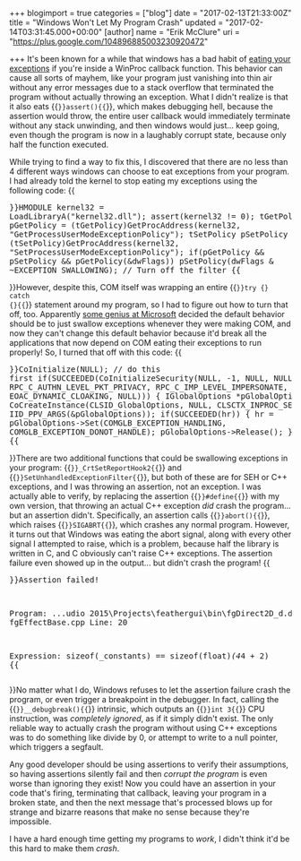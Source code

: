 +++
blogimport = true
categories = ["blog"]
date = "2017-02-13T21:33:00Z"
title = "Windows Won't Let My Program Crash"
updated = "2017-02-14T03:31:45.000+00:00"
[author]
name = "Erik McClure"
uri = "https://plus.google.com/104896885003230920472"

+++
It's been known for a while that windows has a bad habit of [eating your exceptions](http://blog.paulbetts.org/index.php/2010/07/20/the-case-of-the-disappearing-onload-exception-user-mode-callback-exceptions-in-x64/) if you're inside a WinProc callback function. This behavior can cause all sorts of mayhem, like your program just vanishing into thin air without any error messages due to a stack overflow that terminated the program without actually throwing an exception. What I didn't realize is that it also eats {{<code>}}assert(){{</code>}}, which makes debugging hell, because the assertion would throw, the entire user callback would immediately terminate without any stack unwinding, and then windows would just... keep going, even though the program is now in a laughably corrupt state, because only half the function executed.

While trying to find a way to fix this, I discovered that there are no less than 4 different ways windows can choose to eat exceptions from your program. I had already told the kernel to stop eating my exceptions using the following code:
{{<pre>}}HMODULE kernel32 = LoadLibraryA("kernel32.dll");
  assert(kernel32 != 0);
  tGetPolicy pGetPolicy = (tGetPolicy)GetProcAddress(kernel32, "GetProcessUserModeExceptionPolicy");
  tSetPolicy pSetPolicy = (tSetPolicy)GetProcAddress(kernel32, "SetProcessUserModeExceptionPolicy");
  if(pGetPolicy && pSetPolicy && pGetPolicy(&dwFlags))
    pSetPolicy(dwFlags & ~EXCEPTION_SWALLOWING); // Turn off the filter 
{{</pre>}}However, despite this, COM itself was wrapping an entire {{<code>}}try {} catch {}{{</code>}} statement around my program, so I had to figure out how to turn that off, too. Apparently [some genius at Microsoft](https://blogs.msdn.microsoft.com/oldnewthing/20110120-00/?p=11713/) decided the default behavior should be to just swallow exceptions whenever they were making COM, and now they can't change this default behavior because it'd break all the applications that now depend on COM eating their exceptions to run properly! So, I turned that off with this code:
{{<pre>}}CoInitialize(NULL); // do this first
if(SUCCEEDED(CoInitializeSecurity(NULL, -1, NULL, NULL, RPC_C_AUTHN_LEVEL_PKT_PRIVACY,
  RPC_C_IMP_LEVEL_IMPERSONATE, NULL, EOAC_DYNAMIC_CLOAKING, NULL)))
{
  IGlobalOptions *pGlobalOptions;
  hr = CoCreateInstance(CLSID_GlobalOptions, NULL, CLSCTX_INPROC_SERVER, IID_PPV_ARGS(&pGlobalOptions));
  if(SUCCEEDED(hr))
  {
    hr = pGlobalOptions->Set(COMGLB_EXCEPTION_HANDLING, COMGLB_EXCEPTION_DONOT_HANDLE);
    pGlobalOptions->Release();
  }
}
{{</pre>}}There are two additional functions that could be swallowing exceptions in your program: {{<code>}}_CrtSetReportHook2{{</code>}} and {{<code>}}SetUnhandledExceptionFilter{{</code>}}, but both of these are for SEH or C++ exceptions, and I was throwing an assertion, not an exception. I was actually able to verify, by replacing the assertion {{<code>}}#define{{</code>}} with my own version, that throwing an actual C++ exception *did* crash the program... but an assertion didn't. Specifically, an assertion calls {{<code>}}abort(){{</code>}}, which raises {{<code>}}SIGABRT{{</code>}}, which crashes any normal program. However, it turns out that Windows was eating the abort signal, along with every other signal I attempted to raise, which is a problem, because half the library is written in C, and C obviously can't raise C++ exceptions. The assertion failure even showed up in the output... but didn't crash the program!
{{<pre>}}Assertion failed!

Program: ...udio 2015\Projects\feathergui\bin\fgDirect2D_d.dll
File: fgEffectBase.cpp
Line: 20

Expression: sizeof(_constants) == sizeof(float)*(4*4 + 2)
{{</pre>}}No matter what I do, Windows refuses to let the assertion failure crash the program, or even trigger a breakpoint in the debugger. In fact, calling the {{<code>}}__debugbreak(){{</code>}} intrinsic, which outputs an {{<code>}}int 3{{</code>}} CPU instruction, was *completely ignored*, as if it simply didn't exist. The only reliable way to actually crash the program without using C++ exceptions was to do something like divide by 0, or attempt to write to a null pointer, which triggers a segfault.

Any good developer should be using assertions to verify their assumptions, so having assertions silently fail and then *corrupt the program* is even worse than ignoring they exist! Now you could have an assertion in your code that's firing, terminating that callback, leaving your program in a broken state, and then the next message that's processed blows up for strange and bizarre reasons that make no sense because they're impossible.

I have a hard enough time getting my programs to *work*, I didn't think it'd be this hard to make them *crash*.
